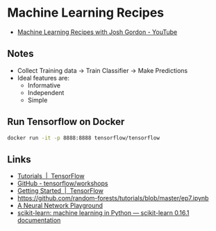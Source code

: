 # Machine Learning Recipes

- [Machine Learning Recipes with Josh Gordon - YouTube](https://www.youtube.com/playlist?list=PLOU2XLYxmsIIuiBfYad6rFYQU_jL2ryal)

## Notes

- Collect Training data -> Train Classifier -> Make Predictions
- Ideal features are:
  - Informative
  - Independent
  - Simple

## Run Tensorflow on Docker

```bash
docker run -it -p 8888:8888 tensorflow/tensorflow
```

## Links

- [Tutorials  |  TensorFlow](https://www.tensorflow.org/tutorials/)
- [GitHub - tensorflow/workshops](https://github.com/tensorflow/workshops)
- [Getting Started  |  TensorFlow](https://www.tensorflow.org/get_started/)
- https://github.com/random-forests/tutorials/blob/master/ep7.ipynb
- [A Neural Network Playground](http://playground.tensorflow.org/)
- [scikit-learn: machine learning in Python — scikit-learn 0.16.1 documentation](http://scikit-learn.org/)
